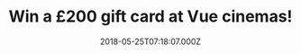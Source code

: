 ---
campaign-uuid: "c-fe359cda-b21f-4553-8107-00fede0a9ac5"
type: "Competition"
category: "Entertainment"
date: "2018-05-25T07:18:07.000Z"
end-date: "2018-06-27T23:59:00.000Z"
disable-form: false
is_promoted: true
has_entry_page: true
title: "Win a £200 gift card at Vue cinemas!"
competition-description: "<p>Looking forward to spending a great night out with friends?\
  \ NME AAA has the perfect solution for YOU! We’re giving away a £200 gift card to\
  \ spend at VUE cinemas!</p>\r\n<p>If this sounds like the best plan for your weekend,\
  \ click below!</p>"
hero-header: "Win a £200 gift card at Vue cinemas!"
terms-confirmation: "N/A"
banner-img: "https://assets.expresslyapp.com/asset-07252430-15d2-4f3e-845e-9e5366fe903f.jpg"
logo-left-href: "https://www.myvue.com"
logo-left-image: "https://assets.expresslyapp.com/asset-742531da-0736-45d6-98b5-2b1897c3c067.jpg"
logo-left-title: "Vue"
bg-image-hero: "https://assets.expresslyapp.com/asset-dd3d0f1b-7478-4cfe-8a7c-3ace0bfb5bcb.jpg"
bg-image-first: "https://assets.expresslyapp.com/asset-5132afb3-0d22-4ab6-a808-7b4d3bd693d6.jpg"
bg-image-second: "https://assets.expresslyapp.com/asset-31c8cfc5-6412-4ede-995d-bd1e2d7c8b6a.jpg"
section1-content: "<p>Vue Entertainment (Vue) is a leader in the premium entertainment\
  \ cinema sector in the UK.</p>\r\n<p>Committed to continued growth and development\
  \ of its premium entertainment ‘big screen’ experience, Vue delivers the best choice\
  \ of content, combined with the best technology in the best environment.</p>\r\n\
  <p>Vue Cinemas around the UK offer a range of content: event cinema titles including\
  \ opera, ballet, musicals, national theatre, live streaming of sporting events and\
  \ concerts through to hosting Gaming championships and dedicating multiple screens\
  \ to eGaming arenas.</p>"
section2-content: "<p>We know that there is nothing better than immerse yourself in\
  \ a film, storyline or signing along your favourite soundtrack…</p>\r\n<p>…AND we\
  \ know as well that movies bring friends together and now, thanks to NME AAA you\
  \ can treat yourself or take someone you love to VUE cinemas because we’re giving\
  \ away a £200 gift card to spend at VUE cinemas for one lucky NME AAA member to\
  \ win!</p>"
entry-title: "Win a £200 gift card at Vue cinemas!"
entry-content: "<p>Complete the form below before June 27th at 23:59 and enjoy your\
  \ favourite movie and those popcorns at Vue cinemas!</p>"
has-winner: false
prize-description: "A £200 gift card at Vue cinemas!"
special-conditions: "Multiple entries are allowed up to one every day. Starting June\
  \ 6, 2018, the 24h interval between multiple entries resets at midnight every day."
---